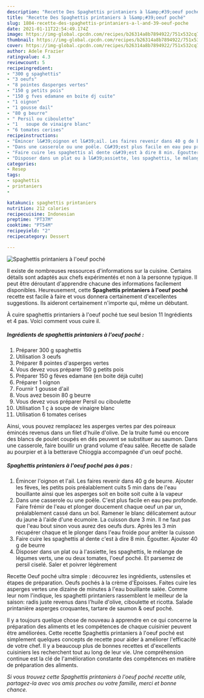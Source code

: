 ```yaml
---
description: "Recette Des Spaghettis printaniers à l&amp;#39;oeuf poché"
title: "Recette Des Spaghettis printaniers à l&amp;#39;oeuf poché"
slug: 1804-recette-des-spaghettis-printaniers-a-l-and-39-oeuf-poche
date: 2021-01-11T22:54:49.174Z
image: https://img-global.cpcdn.com/recipes/b26314a8b7894922/751x532cq70/spaghettis-printaniers-a-loeuf-poche-photo-principale-de-la-recette.jpg
thumbnail: https://img-global.cpcdn.com/recipes/b26314a8b7894922/751x532cq70/spaghettis-printaniers-a-loeuf-poche-photo-principale-de-la-recette.jpg
cover: https://img-global.cpcdn.com/recipes/b26314a8b7894922/751x532cq70/spaghettis-printaniers-a-loeuf-poche-photo-principale-de-la-recette.jpg
author: Adele Frazier
ratingvalue: 4.3
reviewcount: 5
recipeingredient:
- "300 g spaghettis"
- "3 oeufs"
- "8 pointes dasperges vertes"
- "150 g petits pois"
- "150 g fves edamane en boite dj cuite"
- "1 oignon"
- "1 gousse dail"
- "80 g beurre"
- " Persil ou ciboulette"
- "1   soupe de vinaigre blanc"
- "6 tomates cerises"
recipeinstructions:
- "Émincer l&#39;oignon et l&#39;ail. Les faires revenir dans 40 g de beurre. Ajouter les fèves, les petits pois préalablement cuits 5 min dans de l&#39;eau bouillante ainsi que les asperges soit en boite soit cuite à la vapeur"
- "Dans une casserole ou une poêle. C&#39;est plus facile en eau peu profonde. Faire frémir de l&#39;eau et plonger doucement chaque oeuf un par un, préalablement cassé dans un bol. Ramener le blanc délicatement autour du jaune à l&#39;aide d&#39;une écumoire. La cuisson dure 3 min. Il ne faut pas que l&#39;eau bout sinon vous aurez des oeufs durs. Après les 3 min récupérer chaque et le plonger dans l&#39;eau froide pour arrêter la cuisson"
- "Faire cuire les spaghettis al dente c&#39;est à dire 8 min. Égoutter. Ajouter 40 g de beurre"
- "Disposer dans un plat ou à l&#39;assiette, les spaghettis, le mélange de légumes verts, une ou deux tomates, l&#39;oeuf poché. Et parsemez de persil ciselé. Saler et poivrer légèrement"
categories:
- Resep
tags:
- spaghettis
- printaniers
- 

katakunci: spaghettis printaniers  
nutrition: 212 calories
recipecuisine: Indonesian
preptime: "PT37M"
cooktime: "PT54M"
recipeyield: "2"
recipecategory: Dessert

---
```



![Spaghettis printaniers à l&#39;oeuf poché](https://img-global.cpcdn.com/recipes/b26314a8b7894922/751x532cq70/spaghettis-printaniers-a-loeuf-poche-photo-principale-de-la-recette.jpg)

Il existe de nombreuses ressources d'informations sur la cuisine. Certains détails sont adaptés aux chefs expérimentés et non à la personne typique. Il peut être déroutant d'apprendre chacune des informations facilement disponibles. Heureusement, cette <strong> Spaghettis printaniers à l&#39;oeuf poché </strong> recette est facile à faire et vous donnera certainement d'excellentes suggestions. Ils aideront certainement n'importe qui, même un débutant.

<!--inarticleads1-->

À cuire spaghettis printaniers à l&#39;oeuf poché tue seul besion 11 Ingrédients et 4 pas. Voici comment vous cuire il.

##### Ingrédients de spaghettis printaniers à l&#39;oeuf poché :

1. Préparer 300 g spaghettis
1. Utilisation 3 oeufs
1. Préparer 8 pointes d&#39;asperges vertes
1. Vous devez vous préparer 150 g petits pois
1. Préparer 150 g fèves edamane (en boite déjà cuite)
1. Préparer 1 oignon
1. Fournir 1 gousse d&#39;ail
1. Vous avez besoin 80 g beurre
1. Vous devez vous préparer  Persil ou ciboulette
1. Utilisation 1 ç à soupe de vinaigre blanc
1. Utilisation 6 tomates cerises


Ainsi, vous pouvez remplacez les asperges vertes par des poireaux émincés revenus dans un filet d&#39;huile d&#39;olive. De la truite fumé ou encore des blancs de poulet coupés en dés peuvent se substituer au saumon. Dans une casserole, faire bouillir un grand volume d&#39;eau salée. Recette de salade au pourpier et à la betterave Chioggia accompagnée d&#39;un oeuf poché. 

<!--inarticleads2-->

##### Spaghettis printaniers à l&#39;oeuf poché pas à pas :

1. Émincer l&#39;oignon et l&#39;ail. Les faires revenir dans 40 g de beurre. Ajouter les fèves, les petits pois préalablement cuits 5 min dans de l&#39;eau bouillante ainsi que les asperges soit en boite soit cuite à la vapeur
1. Dans une casserole ou une poêle. C&#39;est plus facile en eau peu profonde. Faire frémir de l&#39;eau et plonger doucement chaque oeuf un par un, préalablement cassé dans un bol. Ramener le blanc délicatement autour du jaune à l&#39;aide d&#39;une écumoire. La cuisson dure 3 min. Il ne faut pas que l&#39;eau bout sinon vous aurez des oeufs durs. Après les 3 min récupérer chaque et le plonger dans l&#39;eau froide pour arrêter la cuisson
1. Faire cuire les spaghettis al dente c&#39;est à dire 8 min. Égoutter. Ajouter 40 g de beurre
1. Disposer dans un plat ou à l&#39;assiette, les spaghettis, le mélange de légumes verts, une ou deux tomates, l&#39;oeuf poché. Et parsemez de persil ciselé. Saler et poivrer légèrement


Recette Oeuf poché ultra simple : découvrez les ingrédients, ustensiles et étapes de préparation. Oeufs pochés à la crème d&#39;Epoisses. Faites cuire les asperges vertes une dizaine de minutes à l&#39;eau bouillante salée. Comme leur nom l&#39;indique, les spaghetti printaniers rassemblent le meilleur de la saison: radis juste revenus dans l&#39;huile d&#39;olive, ciboulette et ricotta. Salade printanière asperges croquantes, tartare de saumon &amp; oeuf poché. 

<!--inarticleads1-->

<p>
Il y a toujours quelque chose de nouveau à apprendre en ce qui concerne la préparation des aliments et les compétences de chaque cuisinier peuvent être améliorées. Cette recette Spaghettis printaniers à l&#39;oeuf poché est simplement quelques concepts de recette pour aider à améliorer l'efficacité de votre chef. Il y a beaucoup plus de bonnes recettes et d'excellents cuisiniers les recherchent tout au long de leur vie. Une compréhension continue est la clé de l'amélioration constante des compétences en matière de préparation des aliments.
</p>

<p>
<i>Si vous trouvez cette Spaghettis printaniers à l&#39;oeuf poché recette utile, partagez-la avec vos amis proches ou votre famille, merci et bonne chance.</i>
</p>

